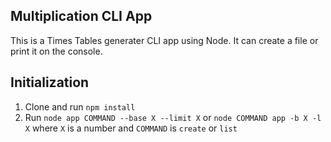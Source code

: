 ## Multiplication CLI App

This is a Times Tables generater CLI app using Node. It can create a file or print it on the console.

## Initialization

1. Clone and run `npm install`
2. Run `node app COMMAND --base X --limit X` or `node COMMAND app -b X -l X` where `X` is a number and `COMMAND` is `create` or `list`
